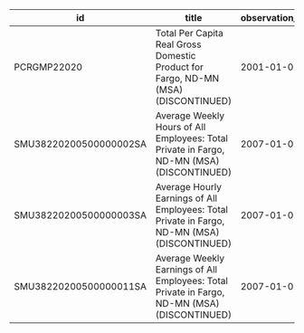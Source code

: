 | id                     | title                                                                                        | observation_start   | observation_end   |
|------------------------|----------------------------------------------------------------------------------------------|---------------------|-------------------|
| PCRGMP22020            | Total Per Capita Real Gross Domestic Product for Fargo, ND-MN (MSA) (DISCONTINUED)           | 2001-01-01          | 2017-01-01        |
| SMU38220200500000002SA | Average Weekly Hours of All Employees: Total Private in Fargo, ND-MN (MSA) (DISCONTINUED)    | 2007-01-01          | 2022-03-01        |
| SMU38220200500000003SA | Average Hourly Earnings of All Employees: Total Private in Fargo, ND-MN (MSA) (DISCONTINUED) | 2007-01-01          | 2022-03-01        |
| SMU38220200500000011SA | Average Weekly Earnings of All Employees: Total Private in Fargo, ND-MN (MSA) (DISCONTINUED) | 2007-01-01          | 2022-03-01        |